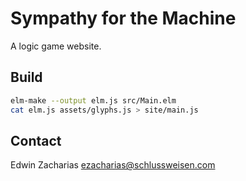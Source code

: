 # Sympathy for the Machine

A logic game website.

## Build

```sh
elm-make --output elm.js src/Main.elm
cat elm.js assets/glyphs.js > site/main.js
```

## Contact

Edwin Zacharias
[ezacharias@schlussweisen.com](mailto:ezacharias@schlussweisen.com)
